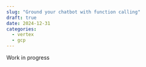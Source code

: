 ```yaml
---
slug: "Ground your chatbot with function calling"
draft: true
date: 2024-12-31
categories:
  - vertex 
  - gcp
---
```

Work in progress